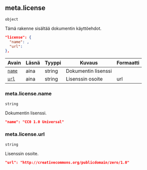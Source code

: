 ## meta.license

`object`

Tämä rakenne sisältää dokumentin käyttöehdot.

```JSON
"license": {
  "name": ,
  "url":
},
```

| Avain | Läsnä | Tyyppi | Kuvaus | Formaatti |
| --- | --- | --- | --- | --- |
| [`name`](#metalicensename) | aina | string |  Dokumentin lisenssi |  |
| [`url`](#metalicenseurl) | aina | string |  Lisenssin osoite | url |

### meta.license.name

`string`

Dokumentin lisenssi.

```JSON
"name": "CC0 1.0 Universal"
```

### meta.license.url

`string`

Lisenssin osoite.

```JSON
"url": "http://creativecommons.org/publicdomain/zero/1.0"
```